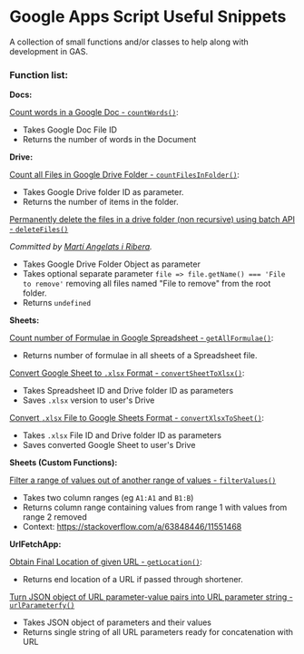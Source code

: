 # Google Apps Script Useful Snippets
A collection of small functions and/or classes to help along with development in GAS.

### Function list:

**Docs:**

[Count words in a Google Doc - `countWords()`](https://github.com/rafa-guillermo/Google-Apps-Script-Useful-Snippets/blob/main/docs-snippets/wordCounter.js):

- Takes Google Doc File ID
- Returns the number of words in the Document

**Drive:**

[Count all Files in Google Drive Folder - `countFilesInFolder()`](https://github.com/rafa-guillermo/Google-Apps-Script-Useful-Snippets/blob/main/drive-snippets/countFilesInDriveFolder.js):

- Takes Google Drive folder ID as parameter.
- Returns the number of items in the folder.

[Permanently delete the files in a drive folder (non recursive) using batch API -  `deleteFiles()`](https://github.com/rafa-guillermo/Google-Apps-Script-Useful-Snippets/tree/main/drive-snippets/deleteFiles)

*Committed by [Martí Angelats i Ribera](https://github.com/copying).*

- Takes Google Drive Folder Object as parameter
- Takes optional separate parameter `file => file.getName() === 'File to remove'` removing all files named "File to remove" from the root folder.
- Returns `undefined`



**Sheets:**

[Count number of Formulae in Google Spreadsheet - `getAllFormulae()`](https://github.com/rafa-guillermo/Google-Apps-Script-Useful-Snippets/blob/main/sheets-snippets/countFormulaeInSpreadsheet.js):

- Returns number of formulae in all sheets of a Spreadsheet file.

[Convert Google Sheet to `.xlsx` Format - `convertSheetToXlsx()`](https://github.com/rafa-guillermo/Google-Apps-Script-Useful-Snippets/blob/main/sheets-snippets/convertSheetToXlsx.js):

- Takes Spreadsheet ID and Drive folder ID as parameters
- Saves `.xlsx` version to user's Drive

[Convert `.xlsx` File to Google Sheets Format - `convertXlsxToSheet()`](https://github.com/rafa-guillermo/Google-Apps-Script-Useful-Snippets/blob/main/sheets-snippets/convertXlsxToSheet.js):

- Takes `.xlsx` File ID and Drive folder ID as parameters
- Saves converted Google Sheet to user's Drive

**Sheets (Custom Functions):**

[Filter a range of values out of another range of values - `filterValues()`](https://github.com/rafa-guillermo/Google-Apps-Script-Useful-Snippets/blob/main/sheets-custom-functions/filterValues.js)

- Takes two column ranges (eg `A1:A1` and `B1:B`)
- Returns column range containing values from range 1 with values from range 2 removed
- Context: https://stackoverflow.com/a/63848446/11551468

**UrlFetchApp:**

[Obtain Final Location of given URL - `getLocation()`](https://github.com/rafa-guillermo/Google-Apps-Script-Useful-Snippets/blob/main/urlfetchapp-snippets/urlShortenerReversal.js):

- Returns end location of a URL if passed through shortener.

[Turn JSON object of URL parameter-value pairs into URL parameter string - `urlParameterfy()`](https://github.com/rafa-guillermo/Google-Apps-Script-Useful-Snippets/blob/main/urlfetchapp-snippets/urlParameterfy.js)

- Takes JSON object of parameters and their values
- Returns single string of all URL parameters ready for concatenation with URL
